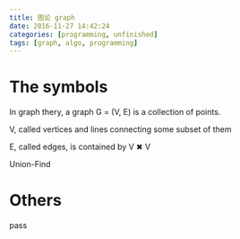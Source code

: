 ```yaml
---
title: 图论 graph
date: 2016-11-27 14:42:24
categories: [programming, unfinished]
tags: [graph, algo, programming]
---
```


# The symbols

In graph thery, a graph G = (V, E) is a collection of points.

V, called vertices and lines connecting some subset of them

E, called edges, is contained by V ✖ V

Union-Find

# Others

pass
